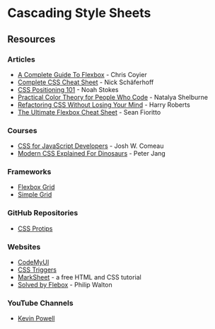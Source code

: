 # Cascading Style Sheets

## Resources

### Articles

* [A Complete Guide To Flexbox](https://css-tricks.com/snippets/css/a-guide-to-flexbox/) - Chris Coyier
* [Complete CSS Cheat Sheet](https://websitesetup.org/css3-cheat-sheet/) - Nick Schäferhoff
* [CSS Positioning 101](https://alistapart.com/article/css-positioning-101/) - Noah Stokes
* [Practical Color Theory for People Who Code](https://tallys.github.io/color-theory/) - Natalya Shelburne
* [Refactoring CSS Without Losing Your Mind](https://speakerdeck.com/csswizardry/refactoring-css-without-losing-your-mind) - Harry Roberts
* [The Ultimate Flexbox Cheat Sheet](https://www.sketchingwithcss.com/samplechapter/cheatsheet.html) - Sean Fioritto

### Courses

* [CSS for JavaScript Developers](https://css-for-js.dev/) - Josh W. Comeau
* [Modern CSS Explained For Dinosaurs](https://actualize.teachable.com/p/modern-css-explained-for-dinosaurs) - Peter Jang

### Frameworks

* [Flexbox Grid](https://flexboxgrid.com/)
* [Simple Grid](https://simplegrid.io/)

### GitHub Repositories

* [CSS Protips](https://github.com/AllThingsSmitty/css-protips)

### Websites

* [CodeMyUI](https://codemyui.com/)
* [CSS Triggers](https://csstriggers.com/)
* [MarkSheet](https://marksheet.io/) - a free HTML and CSS tutorial
* [Solved by Flebox](https://philipwalton.github.io/solved-by-flexbox/) - Philip Walton

### YouTube Channels

* [Kevin Powell](https://www.youtube.com/@KevinPowell)

